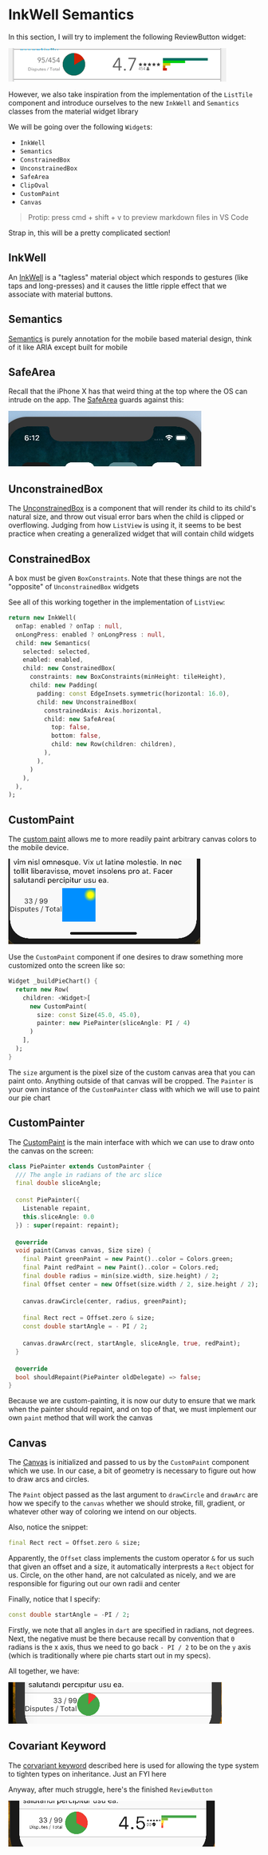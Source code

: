 # InkWell Semantics

In this section, I will try to implement the following ReviewButton widget:

![](./ch15/review-btn.png)

However, we also take inspiration from the implementation of the `ListTile` component and introduce ourselves to the new `InkWell` and `Semantics` classes from the material widget library

We will be going over the following `Widget`s:

- `InkWell`
- `Semantics`
- `ConstrainedBox`
- `UnconstrainedBox`
- `SafeArea`
- `ClipOval`
- `CustomPaint`
- `Canvas`

>Protip: press cmd + shift + v to preview markdown files in VS Code

Strap in, this will be a pretty complicated section!

## InkWell

An [InkWell](https://docs.flutter.io/flutter/material/InkWell-class.html) is a "tagless" material object which responds to gestures (like taps and long-presses) and it causes the little ripple effect that we associate with material buttons.

## Semantics

[Semantics](https://docs.flutter.io/flutter/widgets/Semantics-class.html) is purely annotation for the mobile based material design, think of it like ARIA except built for mobile

## SafeArea

Recall that the iPhone X has that weird thing at the top where the OS can intrude on the app. The [SafeArea](https://docs.flutter.io/flutter/widgets/SafeArea-class.html) guards against this:

![](./ch15/safe-area.png)

## UnconstrainedBox

The [UnconstrainedBox](https://docs.flutter.io/flutter/rendering/RenderUnconstrainedBox-class.html) is a component that will render its child to its child's natural size, and throw out visual error bars when the child is clipped or overflowing. Judging from how `ListView` is using it, it seems to be best practice when creating a generalized widget that will contain child widgets

## ConstrainedBox

A box must be given `BoxConstraints`. Note that these things are not the "opposite" of `UnconstrainedBox` widgets 

See all of this working together in the implementation of `ListView`:

```dart
return new InkWell(
  onTap: enabled ? onTap : null,
  onLongPress: enabled ? onLongPress : null,
  child: new Semantics(
    selected: selected,
    enabled: enabled,
    child: new ConstrainedBox(
      constraints: new BoxConstraints(minHeight: tileHeight),
      child: new Padding(
        padding: const EdgeInsets.symmetric(horizontal: 16.0),
        child: new UnconstrainedBox(
          constrainedAxis: Axis.horizontal,
          child: new SafeArea(
            top: false,
            bottom: false,
            child: new Row(children: children),
          ),
        ),
      )
    ),
  ),
);
```

## CustomPaint

The [custom paint](https://docs.flutter.io/flutter/widgets/CustomPaint-class.html) allows me to more readily paint arbitrary canvas colors to the mobile device. 

![](./ch15/paint-the-sun.png)

Use the `CustomPaint` component if one desires to draw something more customized onto the screen like so:

```dart
Widget _buildPieChart() {
  return new Row(
    children: <Widget>[
      new CustomPaint(
        size: const Size(45.0, 45.0),
        painter: new PiePainter(sliceAngle: PI / 4)
      )
    ],
  );
}
```

The `size` argument is the pixel size of the custom canvas area that you can paint onto. Anything outside of that canvas will be cropped. The `Painter` is your own instance of the `CustomPainter` class with which we will use to paint our pie chart

## CustomPainter
The [CustomPaint](https://docs.flutter.io/flutter/rendering/CustomPainter-class.html) is the main interface with which we can use to draw onto the canvas on the screen:

```dart
class PiePainter extends CustomPainter {
  /// The angle in radians of the arc slice
  final double sliceAngle;

  const PiePainter({
    Listenable repaint,
    this.sliceAngle: 0.0
  }) : super(repaint: repaint);

  @override
  void paint(Canvas canvas, Size size) {
    final Paint greenPaint = new Paint()..color = Colors.green;
    final Paint redPaint = new Paint()..color = Colors.red;
    final double radius = min(size.width, size.height) / 2;
    final Offset center = new Offset(size.width / 2, size.height / 2);

    canvas.drawCircle(center, radius, greenPaint);

    final Rect rect = Offset.zero & size;
    const double startAngle = - PI / 2;

    canvas.drawArc(rect, startAngle, sliceAngle, true, redPaint);
  }

  @override
  bool shouldRepaint(PiePainter oldDelegate) => false;
}
```

Because we are custom-painting, it is now our duty to ensure that we mark when the painter should repaint, and on top of that, we must implement our own `paint` method that will work the canvas

## Canvas
The [Canvas](https://docs.flutter.io/flutter/dart-ui/Canvas-class.html) is initialized and passed to us by the `CustomPaint` component which we use. In our case, a bit of geometry is necessary to figure out how to draw arcs and circles.

The `Paint` object passed as the last argument to `drawCircle` and `drawArc` are how we specify to the `canvas` whether we should stroke, fill, gradient, or whatever other way of coloring we intend on our objects.

Also, notice the snippet:

```dart
final Rect rect = Offset.zero & size;
```

Apparently, the `Offset` class implements the custom operator `&` for us such that given an offset and a size, it automatically interprests a `Rect` object for us. Circle, on the other hand, are not calculated as nicely, and we are responsible for figuring out our own radii and center

Finally, notice that I specify:

```dart
const double startAngle = -PI / 2;
```
Firstly, we note that all angles in `dart` are specified in radians, not degrees. Next, the negative must be there because recall by convention that `0` radians is the x axis, thus we need to go back `- PI / 2` to be on the `y` axis (which is traditionally where pie charts start out in my specs).

All together, we have:

![](./ch15/pie-chart.png)

## Covariant Keyword
The [corvariant keyword](https://www.dartlang.org/guides/language/sound-problems#the-covariant-keyword) described here is used for allowing the type system to tighten types on inheritance. Just an FYI here

Anyway, after much struggle, here's the finished `ReviewButton`

![](./ch15/full-review-button.png)